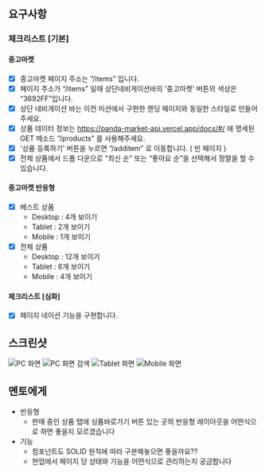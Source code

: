 ## 요구사항

### 체크리스트 [기본]

#### 중고마켓

- [x] 중고마켓 페이지 주소는 “/items” 입니다.
- [x] 페이지 주소가 “/items” 일때 상단네비게이션바의 '중고마켓' 버튼의 색상은 “3692FF”입니다.
- [x] 상단 네비게이션 바는 이전 미션에서 구현한 랜딩 페이지와 동일한 스타일로 만들어 주세요.
- [x] 상품 데이터 정보는 https://panda-market-api.vercel.app/docs/#/ 에 명세된 GET 메소드 “/products” 를 사용해주세요.
- [x] '상품 등록하기' 버튼을 누르면 “/additem” 로 이동합니다. ( 빈 페이지 )
- [x] 전체 상품에서 드롭 다운으로 “최신 순” 또는 “좋아요 순”을 선택해서 정렬을 할 수 있습니다.

#### 중고마켓 반응형

- [x] 베스트 상품
  - Desktop : 4개 보이기
  - Tablet : 2개 보이기
  - Mobile : 1개 보이기
- [x] 전체 상품
  - Desktop : 12개 보이기
  - Tablet : 6개 보이기
  - Mobile : 4개 보이기

#### 체크리스트 [심화]

- [x] 페이지 네이션 기능을 구현합니다.

## 스크린샷

![PC 화면](READMESource/localhost_3000_items_PC.png)
![PC 화면 검색](READMESource/localhost_3000_items_PC_search.png)
![Tablet 화면](READMESource/localhost_3000_items_tablet.png)
![Mobile 화면](READMESource/localhost_3000_items_mobile.png)

## 멘토에게

- 반응형
  - 판매 중인 상품 탭에 싱품바로가기 버튼 있는 곳의 반응형 레이아웃을 어떤식으로 하면 좋을지 모르겠습니다
- 기능
  - 컴포넌트도 SOLID 원칙에 따라 구분해놓으면 좋을까요??
  - 현업에서 페이지 당 상태와 기능을 어떤식으로 관리하는지 궁금합니다
